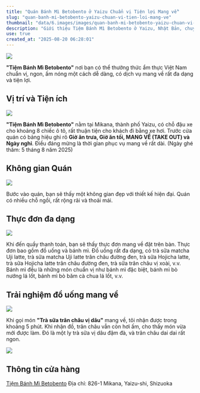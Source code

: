 ```yaml
---
title: "Quán Bánh Mì Betobento ở Yaizu Chuẩn vị Tiện lợi Mang về"
slug: "quan-banh-mi-betobento-yaizu-chuan-vi-tien-loi-mang-ve"
thumbnail: "data/6.images/images/quan-banh-mi-betobento-yaizu-chuan-vi-tien-loi-mang-ve.webp"
description: "Giới thiệu Tiệm Bánh Mì Betobento ở Yaizu, Nhật Bản, chuyên món Việt Nam chuẩn vị và dịch vụ mang về tiện lợi."
use: true
created_at: "2025-08-20 06:28:01"
---
```


![](/images/title-1755593738912.webp)

**"Tiệm Bánh Mì Betobento"** nơi bạn có thể thưởng thức ẩm thực Việt Nam chuẩn vị, ngon, ấm nóng một cách dễ dàng, có dịch vụ mang về rất đa dạng và tiện lợi.

## Vị trí và Tiện ích

![](/images/image-1755593785741.webp)

**"Tiệm Bánh Mì Betobento"** nằm tại Mikana, thành phố Yaizu, có chỗ đậu xe cho khoảng 8 chiếc ô tô, rất thuận tiện cho khách đi bằng xe hơi. Trước cửa quán có bảng hiệu ghi rõ **Giờ ăn trưa, Giờ ăn tối, MANG VỀ (TAKE OUT) và Ngày nghỉ**. Điều đáng mừng là thời gian phục vụ mang về rất dài. (Ngày ghé thăm: 5 tháng 8 năm 2025)

## Không gian Quán

![](/images/image-1755593808368.webp)

Bước vào quán, bạn sẽ thấy một không gian đẹp với thiết kế hiện đại. Quán có nhiều chỗ ngồi, rất rộng rãi và thoải mái.

## Thực đơn đa dạng

![](/images/image-1755593845361.webp)

Khi đến quầy thanh toán, bạn sẽ thấy thực đơn mang về đặt trên bàn. Thực đơn bao gồm đồ uống và bánh mì. Đồ uống rất đa dạng, có trà sữa matcha Uji latte, trà sữa matcha Uji latte trân châu đường đen, trà sữa Hojicha latte, trà sữa Hojicha latte trân châu đường đen, trà sữa trân châu vị xoài, v.v. Bánh mì đều là những món chuẩn vị như bánh mì đặc biệt, bánh mì bò nướng lá lốt, bánh mì bò băm cà chua lá lốt, v.v.

## Trải nghiệm đồ uống mang về

![](/images/image-1755593869734.webp)

Khi gọi món **"Trà sữa trân châu vị dâu"** mang về, tôi nhận được trong khoảng 5 phút. Khi nhận đồ, trân châu vẫn còn hơi ấm, cho thấy món vừa mới được làm. Đó là một ly trà sữa vị dâu đậm đà, và trân châu dai dai rất ngon.

![](/images/image-1755593883730.webp)

## Thông tin cửa hàng

[Tiệm Bánh Mì Betobento](https://betobento.biz-option.com/)
Địa chỉ: 826-1 Mikana, Yaizu-shi, Shizuoka